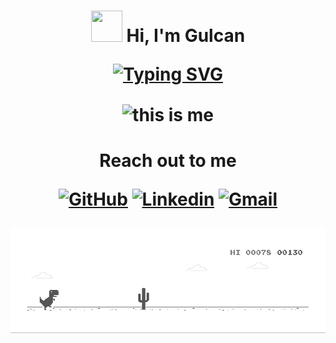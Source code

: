 


<h1 align="center">
<img src="https://raw.githubusercontent.com/nixin72/nixin72/master/wave.gif" width="50px" height="50px"></img> Hi, I'm Gulcan
  

[![Typing SVG](https://readme-typing-svg.herokuapp.com?font=Robot-Bold&size=30&color=330033&center=true&vCenter=true&width=900&height=110&lines=Devops+/+Cloud+Engineer;Love+Automation+and+Python;Studying+CKAD;ah+i'm+also+a+super+mom💜)](https://git.io/typing-svg)


<img align="center" src="https://giphy.com/static/img/zoomies.gif" alt="this is me" width="320" />




<h1 align="center"> Reach out to me

[![GitHub](https://img.shields.io/badge/-Github-000?style=flat&logo=Github&logoColor=white)](https://github.com/colossus06)
[![Linkedin](https://img.shields.io/badge/-LinkedIn-blue?style=flat&logo=Linkedin&logoColor=white)](https://www.linkedin.com/in/gulcan-topcu/)
[![Gmail](https://img.shields.io/badge/-Gmail-c14438?style=flat&logo=Gmail&logoColor=white)](mailto:topcug@devtechops.dev)


![Dino](https://raw.githubusercontent.com/wangningkai/wangningkai/master/assets/dino.gif)
